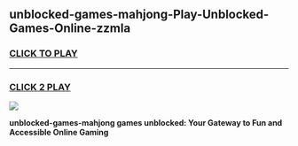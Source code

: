 
## unblocked-games-mahjong-Play-Unblocked-Games-Online-zzmla
<h3>
<a href="https://premium76.site?title=unblocked-games-mahjong&ref=24A">CLICK TO PLAY</a></h3>
<hr>

<h3>
<a href="https://premium76.site?title=unblocked-games-mahjong&ref=24A">CLICK 2 PLAY</a>
  
</h3>

<a href="https://premium76.site?title=unblocked-games-mahjong&ref=24A"><img src="https://clearcache.store/games.png"></a>


**unblocked-games-mahjong games unblocked: Your Gateway to Fun and Accessible Online Gaming**
